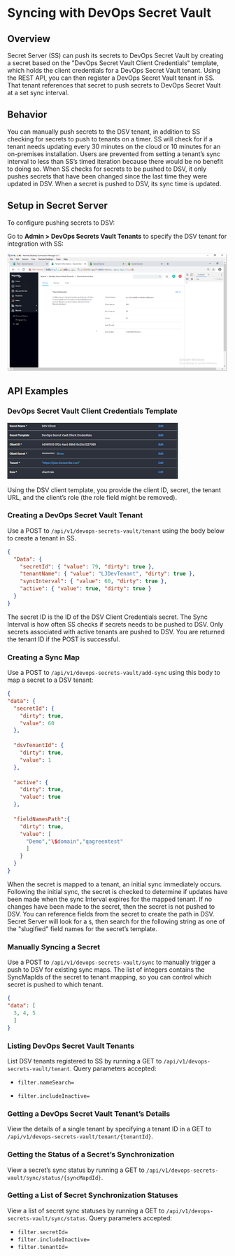 [title]: # (Syncing with DevOps Secret Vault)
[tags]: # (dsv, DevOps Secret Vault)
[priority]: # (1000)
[display]: # (all)



# Syncing with DevOps Secret Vault

## Overview

Secret Server (SS) can push its secrets to DevOps Secret Vault by creating a secret based on the "DevOps Secret Vault Client Credentials" template, which holds the client credentials for a DevOps Secret Vault tenant. Using the REST API, you can then register a DevOps Secret Vault tenant in SS. That tenant references that secret to push secrets to DevOps Secret Vault at a set sync interval.

## Behavior

You can manually push secrets to the DSV tenant, in addition to SS checking for secrets to push to tenants on a timer. SS will check for if a tenant needs updating every 30 minutes on the cloud or 10 minutes for an on-premises installation. Users are prevented from setting a tenant’s sync interval to less than SS’s timed iteration because there would be no benefit to doing so. When SS checks for secrets to be pushed to DSV, it only pushes secrets that have been changed since the last time they were updated in DSV. When a secret is pushed to DSV, its sync time is updated.

## Setup in Secret Server

To configure pushing secrets to DSV:

Go to **Admin \> DevOps Secrets Vault Tenants** to specify the DSV tenant for integration with SS:

![image-20200729105047574](images/image-20200729105047574.png)



## API Examples

### DevOps Secret Vault Client Credentials Template

![](images/c2db746f4751b30f7bf46b3d63e5eb3b.png)

Using the DSV client template, you provide the client ID, secret, the tenant URL, and the client’s role (the role field might be removed).

### Creating a DevOps Secret Vault Tenant

Use a POST to `/api/v1/devops-secrets-vault/tenant` using the body below to create a tenant in SS. 


```json
{
  "Data": {
    "secretId": { "value": 79, "dirty": true },
    "tenantName": { "value": "LJDevTenant", "dirty": true },
    "syncInterval": { "value": 60, "dirty": true },
    "active": { "value": true, "dirty": true }
  }
}
```

The secret ID is the ID of the DSV Client Credentials secret. The Sync Interval is how often SS checks if secrets needs to be pushed to DSV. Only secrets associated with active tenants are pushed to DSV. You are returned the tenant ID if the POST is successful.

### Creating a Sync Map

Use a POST to `/api/v1/devops-secrets-vault/add-sync` using this body to map a secret to a DSV tenant:

```json
{
"data": {
  "secretId": {
    "dirty": true,
    "value": 60
  },

  "dsvTenantId": {
    "dirty": true,
    "value": 1
  },

  "active": {
    "dirty": true,
    "value": true
  },

  "fieldNamesPath":{
    "dirty": true,
    "value": [
      "Demo","\$domain","qagreentest"
      ]
    }
  }
}
```

When the secret is mapped to a tenant, an initial sync immediately occurs. Following the initial sync, the secret is checked to determine if updates have been made when the sync Interval expires for the mapped tenant. If no changes have been made to the secret, then the secret is not pushed to DSV. You can reference fields from the secret to create the path in DSV. Secret Server will look for a `$`, then search for the following string as one of the "slugified" field names for the secret’s template.

### Manually Syncing a Secret

Use a POST to `/api/v1/devops-secrets-vault/sync` to manually trigger a push to DSV for existing sync maps. The list of integers contains the SyncMapIds of the secret to tenant mapping, so you can control which secret is pushed to which tenant.

```json
{
"data": [
  3, 4, 5
  ]
}
```

### Listing DevOps Secret Vault Tenants

List DSV tenants registered to SS by running a GET to `/api/v1/devops-secrets-vault/tenant`. Query parameters accepted:

- `filter.nameSearch=`

- `filter.includeInactive=`

### Getting a DevOps Secret Vault Tenant’s Details

View the details of a single tenant by specifying a tenant ID in a GET to `/api/v1/devops-secrets-vault/tenant/{tenantId}`.

### Getting the Status of a Secret’s Synchronization

View a secret’s sync status by running a GET to `/api/v1/devops-secrets-vault/sync/status/{syncMapdId}`.

### Getting a List of Secret Synchronization Statuses

View a list of secret sync statuses by running a GET to
`/api/v1/devops-secrets-vault/sync/status`. Query parameters accepted:

- `filter.secretId=`
- `filter.includeInactive=`
- `filter.tenantId=`
